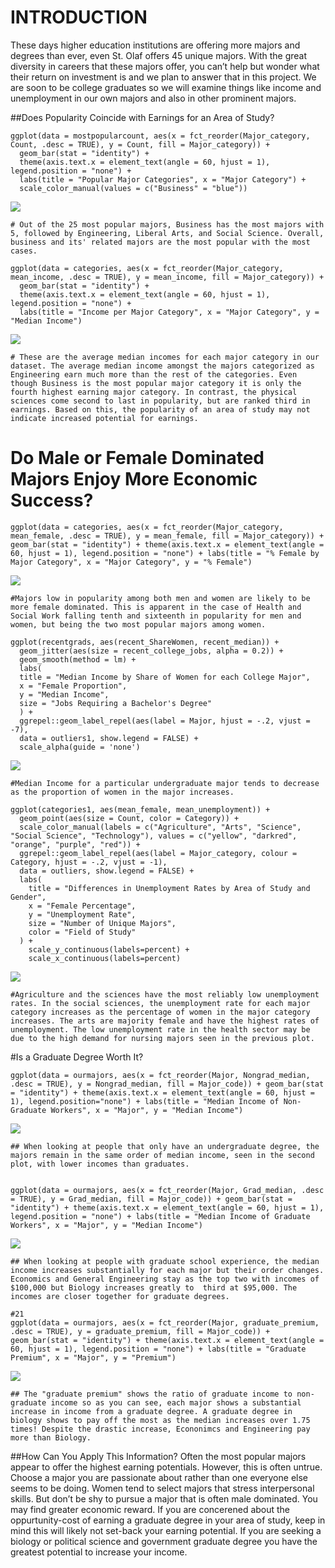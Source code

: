 INTRODUCTION
============

These days higher education institutions are offering more majors and
degrees than ever, even St. Olaf offers 45 unique majors. With the great
diversity in careers that these majors offer, you can’t help but wonder
what their return on investment is and we plan to answer that in this
project. We are soon to be college graduates so we will examine things
like income and unemployment in our own majors and also in other
prominent majors.

\##Does Popularity Coincide with Earnings for an Area of Study?

    ggplot(data = mostpopularcount, aes(x = fct_reorder(Major_category, Count, .desc = TRUE), y = Count, fill = Major_category)) + 
      geom_bar(stat = "identity") + 
      theme(axis.text.x = element_text(angle = 60, hjust = 1), legend.position = "none") + 
      labs(title = "Popular Major Categories", x = "Major Category") +
      scale_color_manual(values = c("Business" = "blue"))

![](CopyOfCalCopy_of_Index_-_Caleb_files/figure-markdown_strict/unnamed-chunk-9-1.png)

    # Out of the 25 most popular majors, Business has the most majors with 5, followed by Engineering, Liberal Arts, and Social Science. Overall, business and its' related majors are the most popular with the most cases.

    ggplot(data = categories, aes(x = fct_reorder(Major_category, mean_income, .desc = TRUE), y = mean_income, fill = Major_category)) + 
      geom_bar(stat = "identity") + 
      theme(axis.text.x = element_text(angle = 60, hjust = 1), legend.position = "none") + 
      labs(title = "Income per Major Category", x = "Major Category", y = "Median Income")

![](CopyOfCalCopy_of_Index_-_Caleb_files/figure-markdown_strict/unnamed-chunk-9-2.png)

    # These are the average median incomes for each major category in our dataset. The average median income amongst the majors categorized as Engineering earn much more than the rest of the categories. Even though Business is the most popular major category it is only the fourth highest earning major category. In contrast, the physical sciences come second to last in popularity, but are ranked third in earnings. Based on this, the popularity of an area of study may not indicate increased potential for earnings.

Do Male or Female Dominated Majors Enjoy More Economic Success?
===============================================================

    ggplot(data = categories, aes(x = fct_reorder(Major_category, mean_female, .desc = TRUE), y = mean_female, fill = Major_category)) + geom_bar(stat = "identity") + theme(axis.text.x = element_text(angle = 60, hjust = 1), legend.position = "none") + labs(title = "% Female by Major Category", x = "Major Category", y = "% Female")

![](CopyOfCalCopy_of_Index_-_Caleb_files/figure-markdown_strict/unnamed-chunk-16-1.png)

    #Majors low in popularity among both men and women are likely to be more female dominated. This is apparent in the case of Health and Social Work falling tenth and sixteenth in popularity for men and women, but being the two most popular majors among women.

    ggplot(recentgrads, aes(recent_ShareWomen, recent_median)) +
      geom_jitter(aes(size = recent_college_jobs, alpha = 0.2)) +
      geom_smooth(method = lm) +
      labs(
      title = "Median Income by Share of Women for each College Major",
      x = "Female Proportion",
      y = "Median Income",
      size = "Jobs Requiring a Bachelor's Degree"
      ) +
      ggrepel::geom_label_repel(aes(label = Major, hjust = -.2, vjust = -7),
      data = outliers1, show.legend = FALSE) +
      scale_alpha(guide = 'none')

![](CopyOfCalCopy_of_Index_-_Caleb_files/figure-markdown_strict/unnamed-chunk-16-2.png)

    #Median Income for a particular undergraduate major tends to decrease as the proportion of women in the major increases. 

    ggplot(categories1, aes(mean_female, mean_unemployment)) +
      geom_point(aes(size = Count, color = Category)) +
      scale_color_manual(labels = c("Agriculture", "Arts", "Science", "Social Science", "Technology"), values = c("yellow", "darkred", "orange", "purple", "red")) +
      ggrepel::geom_label_repel(aes(label = Major_category, colour = Category, hjust = -.2, vjust = -1),
      data = outliers, show.legend = FALSE) +
      labs(
        title = "Differences in Unemployment Rates by Area of Study and Gender",
        x = "Female Percentage",
        y = "Unemployment Rate",
        size = "Number of Unique Majors",
        color = "Field of Study"
      ) +
        scale_y_continuous(labels=percent) +
        scale_x_continuous(labels=percent)

![](CopyOfCalCopy_of_Index_-_Caleb_files/figure-markdown_strict/unnamed-chunk-18-1.png)

    #Agriculture and the sciences have the most reliably low unemployment rates. In the social sciences, the unemployment rate for each major category increases as the percentage of women in the major category increases. The arts are majority female and have the highest rates of unemployment. The low unemployment rate in the health sector may be due to the high demand for nursing majors seen in the previous plot.

\#Is a Graduate Degree Worth It?

    ggplot(data = ourmajors, aes(x = fct_reorder(Major, Nongrad_median, .desc = TRUE), y = Nongrad_median, fill = Major_code)) + geom_bar(stat = "identity") + theme(axis.text.x = element_text(angle = 60, hjust = 1), legend.position="none") + labs(title = "Median Income of Non-Graduate Workers", x = "Major", y = "Median Income")

![](CopyOfCalCopy_of_Index_-_Caleb_files/figure-markdown_strict/unnamed-chunk-20-1.png)

    ## When looking at people that only have an undergraduate degree, the majors remain in the same order of median income, seen in the second plot, with lower incomes than graduates. 


    ggplot(data = ourmajors, aes(x = fct_reorder(Major, Grad_median, .desc = TRUE), y = Grad_median, fill = Major_code)) + geom_bar(stat = "identity") + theme(axis.text.x = element_text(angle = 60, hjust = 1), legend.position = "none") + labs(title = "Median Income of Graduate Workers", x = "Major", y = "Median Income")

![](CopyOfCalCopy_of_Index_-_Caleb_files/figure-markdown_strict/unnamed-chunk-20-2.png)

    ## When looking at people with graduate school experience, the median income increases substantially for each major but their order changes. Economics and General Engineering stay as the top two with incomes of $100,000 but Biology increases greatly to  third at $95,000. The incomes are closer together for graduate degrees.

    #21
    ggplot(data = ourmajors, aes(x = fct_reorder(Major, graduate_premium, .desc = TRUE), y = graduate_premium, fill = Major_code)) + geom_bar(stat = "identity") + theme(axis.text.x = element_text(angle = 60, hjust = 1), legend.position = "none") + labs(title = "Graduate Premium", x = "Major", y = "Premium")

![](CopyOfCalCopy_of_Index_-_Caleb_files/figure-markdown_strict/unnamed-chunk-22-1.png)

    ## The "graduate premium" shows the ratio of graduate income to non-graduate income so as you can see, each major shows a substantial increase in income from a graduate degree. A graduate degree in biology shows to pay off the most as the median increases over 1.75 times! Despite the drastic increase, Econonimcs and Engineering pay more than Biology.

\#\#How Can You Apply This Information? Often the most popular majors
appear to offer the highest earning potentials. However, this is often
untrue. Choose a major you are passionate about rather than one everyone
else seems to be doing. Women tend to select majors that stress
interpersonal skills. But don’t be shy to pursue a major that is often
male dominated. You may find greater economic reward. If you are
concerened about the oppurtunity-cost of earning a graduate degree in
your area of study, keep in mind this will likely not set-back your
earning potential. If you are seeking a biology or political science and
government graduate degree you have the greatest potential to increase
your income.

